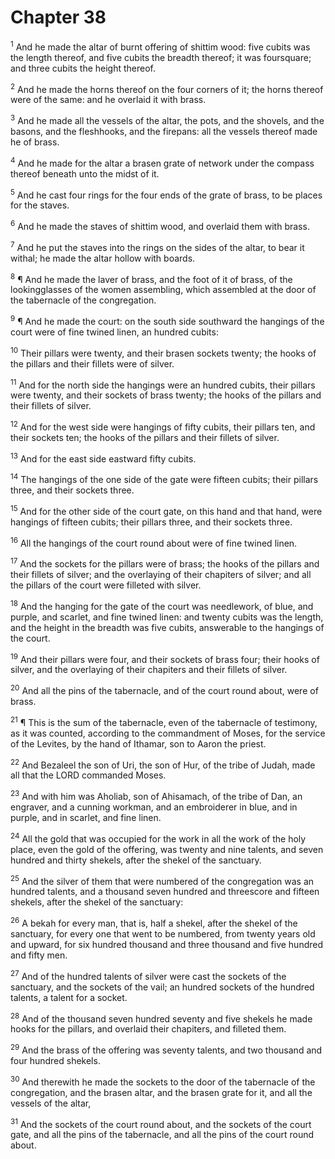 # Chapter 38

<sup>1</sup> And he made the altar of burnt offering of shittim wood: five cubits was the length thereof, and five cubits the breadth thereof; it was foursquare; and three cubits the height thereof. 

<sup>2</sup> And he made the horns thereof on the four corners of it; the horns thereof were of the same: and he overlaid it with brass. 

<sup>3</sup> And he made all the vessels of the altar, the pots, and the shovels, and the basons, and the fleshhooks, and the firepans: all the vessels thereof made he of brass. 

<sup>4</sup> And he made for the altar a brasen grate of network under the compass thereof beneath unto the midst of it. 

<sup>5</sup> And he cast four rings for the four ends of the grate of brass, to be places for the staves. 

<sup>6</sup> And he made the staves of shittim wood, and overlaid them with brass. 

<sup>7</sup> And he put the staves into the rings on the sides of the altar, to bear it withal; he made the altar hollow with boards. 

<sup>8</sup> ¶ And he made the laver of brass, and the foot of it of brass, of the lookingglasses of the women assembling, which assembled at the door of the tabernacle of the congregation. 

<sup>9</sup> ¶ And he made the court: on the south side southward the hangings of the court were of fine twined linen, an hundred cubits: 

<sup>10</sup> Their pillars were twenty, and their brasen sockets twenty; the hooks of the pillars and their fillets were of silver. 

<sup>11</sup> And for the north side the hangings were an hundred cubits, their pillars were twenty, and their sockets of brass twenty; the hooks of the pillars and their fillets of silver. 

<sup>12</sup> And for the west side were hangings of fifty cubits, their pillars ten, and their sockets ten; the hooks of the pillars and their fillets of silver. 

<sup>13</sup> And for the east side eastward fifty cubits. 

<sup>14</sup> The hangings of the one side of the gate were fifteen cubits; their pillars three, and their sockets three. 

<sup>15</sup> And for the other side of the court gate, on this hand and that hand, were hangings of fifteen cubits; their pillars three, and their sockets three. 

<sup>16</sup> All the hangings of the court round about were of fine twined linen. 

<sup>17</sup> And the sockets for the pillars were of brass; the hooks of the pillars and their fillets of silver; and the overlaying of their chapiters of silver; and all the pillars of the court were filleted with silver. 

<sup>18</sup> And the hanging for the gate of the court was needlework, of blue, and purple, and scarlet, and fine twined linen: and twenty cubits was the length, and the height in the breadth was five cubits, answerable to the hangings of the court. 

<sup>19</sup> And their pillars were four, and their sockets of brass four; their hooks of silver, and the overlaying of their chapiters and their fillets of silver. 

<sup>20</sup> And all the pins of the tabernacle, and of the court round about, were of brass. 

<sup>21</sup> ¶ This is the sum of the tabernacle, even of the tabernacle of testimony, as it was counted, according to the commandment of Moses, for the service of the Levites, by the hand of Ithamar, son to Aaron the priest. 

<sup>22</sup> And Bezaleel the son of Uri, the son of Hur, of the tribe of Judah, made all that the LORD commanded Moses. 

<sup>23</sup> And with him was Aholiab, son of Ahisamach, of the tribe of Dan, an engraver, and a cunning workman, and an embroiderer in blue, and in purple, and in scarlet, and fine linen. 

<sup>24</sup> All the gold that was occupied for the work in all the work of the holy place, even the gold of the offering, was twenty and nine talents, and seven hundred and thirty shekels, after the shekel of the sanctuary. 

<sup>25</sup> And the silver of them that were numbered of the congregation was an hundred talents, and a thousand seven hundred and threescore and fifteen shekels, after the shekel of the sanctuary: 

<sup>26</sup> A bekah for every man, that is, half a shekel, after the shekel of the sanctuary, for every one that went to be numbered, from twenty years old and upward, for six hundred thousand and three thousand and five hundred and fifty men. 

<sup>27</sup> And of the hundred talents of silver were cast the sockets of the sanctuary, and the sockets of the vail; an hundred sockets of the hundred talents, a talent for a socket. 

<sup>28</sup> And of the thousand seven hundred seventy and five shekels he made hooks for the pillars, and overlaid their chapiters, and filleted them. 

<sup>29</sup> And the brass of the offering was seventy talents, and two thousand and four hundred shekels. 

<sup>30</sup> And therewith he made the sockets to the door of the tabernacle of the congregation, and the brasen altar, and the brasen grate for it, and all the vessels of the altar, 

<sup>31</sup> And the sockets of the court round about, and the sockets of the court gate, and all the pins of the tabernacle, and all the pins of the court round about. 



